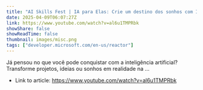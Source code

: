 ```yaml
---
title: "AI Skills Fest | IA para Elas: Crie um destino dos sonhos com IA"
date: 2025-04-09T06:07:27Z
link: https://www.youtube.com/watch?v=al6u1TMPRbk
showShare: false
showReadTime: false
thumbnail: images/misc.png
tags: ["developer.microsoft.com/en-us/reactor"]
---
```

Já pensou no que você pode conquistar com a inteligência artificial? Transforme projetos, ideias ou sonhos em realidade na ...

- Link to article: https://www.youtube.com/watch?v=al6u1TMPRbk